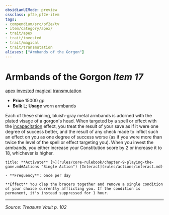 ```yaml
---
obsidianUIMode: preview
cssclass: pf2e,pf2e-item
tags:
- compendium/src/pf2e/tv
- item/category/apex/
- trait/apex
- trait/invested
- trait/magical
- trait/transmutation
aliases: ["Armbands of the Gorgon"]
---
```

# Armbands of the Gorgon *Item 17*  
[apex](apex.md "Apex Item Trait")  [invested](invested.md "Invested Item Trait")  [magical](magical.md "Magical Item Trait")  [transmutation](transmutation.md "Transmutation School Trait")  

- **Price** 15000 gp
- **Bulk** L; **Usage** worn armbands

Each of these shining, bluish-gray metal armbands is adorned with the plated visage of a gorgon's head. When targeted by a spell or effect with the [incapacitation](incapacitation.md "Incapacitation Effect Trait") effect, you treat the result of your save as if it were one degree of success better, and the result of any check made to inflict such an effect on you as one degree of success worse (as if you were more than twice the level of the spell or effect targeting you). When you invest the armbands, you either increase your Constitution score by 2 or increase it to 18, whichever is higher.

```ad-embed-ability
title: **Activate** [>](rules/core-rulebook/chapter-9-playing-the-game.md#Actions "Single Action") [Interact](rules/actions/interact.md)

- **Frequency**: once per day

**Effect** You clap the bracers together and remove a single condition of your choice currently afflicting you. If the condition is permanent, it's instead suppressed for 1 hour.
```


---
*Source: Treasure Vault p. 102*